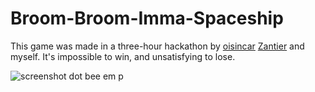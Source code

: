 # Broom-Broom-Imma-Spaceship

This game was made in a three-hour hackathon by [oisincar](https://github.com/oisincar) [Zantier](https://github.com/Zantier) and myself. It's impossible to win, and unsatisfying to lose.

![screenshot dot bee em p](https://raw.githubusercontent.com/414owen/Broom-Broom-Imma-Spaceship/master/dist/screenshots/broom-broom.png)
